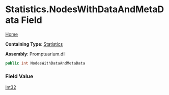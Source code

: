 # Statistics\.NodesWithDataAndMetaData Field

[Home](../../../README.md)

**Containing Type**: [Statistics](../README.md)

**Assembly**: Promptuarium\.dll

```csharp
public int NodesWithDataAndMetaData
```

### Field Value

[Int32](https://docs.microsoft.com/en-us/dotnet/api/system.int32)

